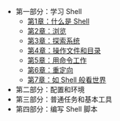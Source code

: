 - 第一部分：学习 Shell
  - [第1章：什么是 Shell](part-1-learning-the-shell/01-what-is-the-shell)
  - [第2章：浏览](part-1-learning-the-shell/02-navigation)
  - [第3章：探索系统](part-1-learning-the-shell/03-exploring-the-system)
  - [第4章：操作文件和目录](part-1-learning-the-shell/04-manipulating-files-and-directories)
  - [第5章：用命令工作](part-1-learning-the-shell/05-working-with-commands)
  - [第6章：重定向](part-1-learning-the-shell/06-redirection)
  - [第7章：如 Shell 般看世界](part-1-learning-the-shell/07-seeing-the-world-as-the-shell-sees-it)
- 第二部分：配置和环境
- 第三部分：普通任务和基本工具
- 第四部分：编写 Shell 脚本